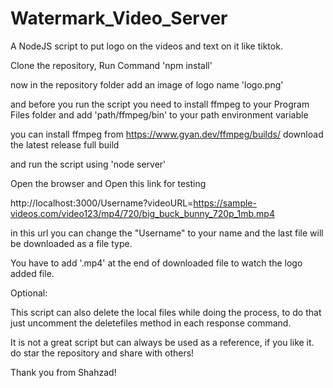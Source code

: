 # Watermark_Video_Server

A NodeJS script to put logo on the videos and text on it like tiktok.

Clone the repository, Run Command 'npm install'

now in the repository folder add an image of logo name 'logo.png'

and before you run the script you need to install ffmpeg to your Program Files folder and add 'path/ffmpeg/bin' to your path environment variable

you can install ffmpeg from https://www.gyan.dev/ffmpeg/builds/ download the latest release full build 

and run the script using 'node server'

Open the browser and Open this link for testing 

http://localhost:3000/Username?videoURL=https://sample-videos.com/video123/mp4/720/big_buck_bunny_720p_1mb.mp4

in this url you can change the "Username" to your name and the last file will be downloaded as a file type.

You have to add '.mp4' at the end of downloaded file to watch the logo added file.

Optional:

This script can also delete the local files while doing the process, to do that just uncomment the deletefiles method in each response command.

It is not a great script but can always be used as a reference, if you like it. do star the repository and share with others!

Thank you from Shahzad!
